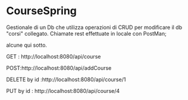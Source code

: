 # CourseSpring

Gestionale di un Db che utilizza operazioni di CRUD per modificare il db "corsi" collegato.
Chiamate rest effettuate in locale con PostMan;

alcune qui sotto.

GET : http://localhost:8080/api/course

POST:http://localhost:8080/api/addCourse

DELETE by id :http://localhost:8080/api/course/1   

PUT by id : http://localhost:8080/api/course/4


